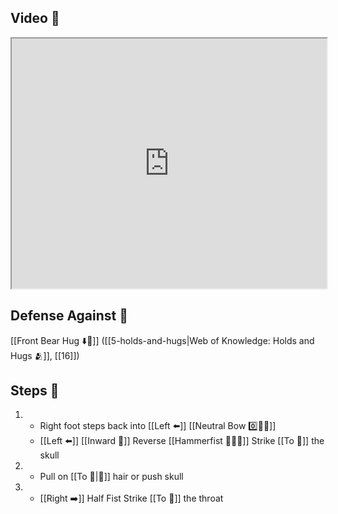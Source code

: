 ## Video 🎥

<iframe src="https://www.youtube.com/embed/55xZqTRcn0k" width="100%" height="400"></iframe>

## Defense Against 🤺

[[Front Bear Hug ⬇️🐻]] ([[5-holds-and-hugs|Web of Knowledge: Holds and Hugs 🫂]], [[16]])

## Steps 👣

1. - Right foot steps back into [[Left ⬅️]] [[Neutral Bow 0️⃣🧍‍♂️]]
    - [[Left ⬅️]] [[Inward 🔽]] Reverse [[Hammerfist 🔨✊💥]] Strike [[To 🎯]] the skull
2. - Pull on [[To 🎯|🎯]] hair or push skull
3. - [[Right ➡️]] Half Fist Strike [[To 🎯]] the throat
